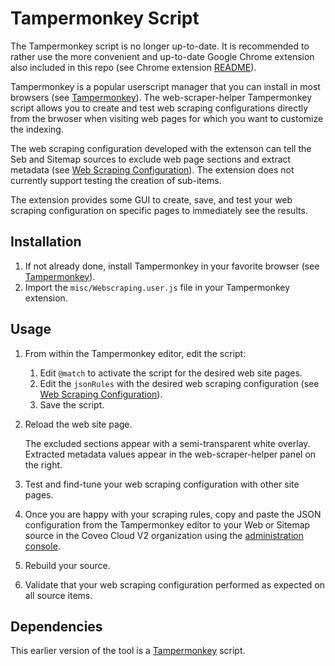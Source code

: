 # Tampermonkey Script

The Tampermonkey script is no longer up-to-date. It is recommended to rather use the more convenient and up-to-date Google Chrome extension also included in this repo (see Chrome extension [README](../chrome_extension/README.md)).

Tampermonkey is a popular userscript manager that you can install in most browsers (see [Tampermonkey](https://tampermonkey.net/)). The web-scraper-helper Tampermonkey script allows you to create and test web scraping configurations directly from the brwoser when visiting web pages for which you want to customize the indexing. 

The web scraping configuration developed with the extenson can tell the Seb and Sitemap sources to exclude web page sections and extract metadata (see [Web Scraping Configuration](http://www.coveo.com/go?dest=cloudhelp&lcid=9&context=277)). The extension does not currently support testing the creation of sub-items. 

The extension provides some GUI to create, save, and test your web scraping configuration on specific pages to immediately see the results. 

## Installation
1. If not already done, install Tampermonkey in your favorite browser (see [Tampermonkey](https://tampermonkey.net/)).
1. Import the `misc/Webscraping.user.js` file in your Tampermonkey extension. 

## Usage
1. From within the Tampermonkey editor, edit the script:
   1. Edit `@match` to activate the script for the desired web site pages.
   1. Edit the `jsonRules` with the desired web scraping configuration (see [Web Scraping Configuration](http://www.coveo.com/go?dest=cloudhelp&lcid=9&context=277)).
   1. Save the script.
1. Reload the web site page.

   The excluded sections appear with a semi-transparent white overlay. Extracted metadata values appear in the web-scraper-helper panel on the right. 
1. Test and find-tune your web scraping configuration with other site pages. 
1. Once you are happy with your scraping rules, copy and paste the JSON configuration from the Tampermonkey editor to your Web or Sitemap source in the Coveo Cloud V2 organization using the [administration console](https://platform.cloud.coveo.com/admin/).
1. Rebuild your source. 
1. Validate that your web scraping configuration performed as expected on all source items. 

## Dependencies
This earlier version of the tool is a [Tampermonkey](https://tampermonkey.net/) script.